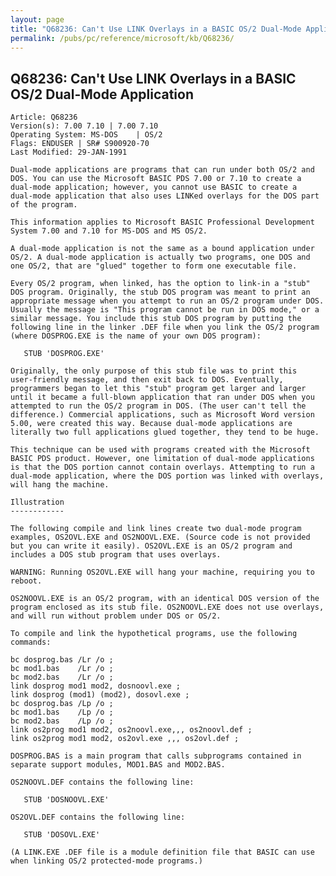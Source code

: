 ```yaml
---
layout: page
title: "Q68236: Can't Use LINK Overlays in a BASIC OS/2 Dual-Mode Application"
permalink: /pubs/pc/reference/microsoft/kb/Q68236/
---
```


## Q68236: Can't Use LINK Overlays in a BASIC OS/2 Dual-Mode Application

	Article: Q68236
	Version(s): 7.00 7.10 | 7.00 7.10
	Operating System: MS-DOS    | OS/2
	Flags: ENDUSER | SR# S900920-70
	Last Modified: 29-JAN-1991
	
	Dual-mode applications are programs that can run under both OS/2 and
	DOS. You can use the Microsoft BASIC PDS 7.00 or 7.10 to create a
	dual-mode application; however, you cannot use BASIC to create a
	dual-mode application that also uses LINKed overlays for the DOS part
	of the program.
	
	This information applies to Microsoft BASIC Professional Development
	System 7.00 and 7.10 for MS-DOS and MS OS/2.
	
	A dual-mode application is not the same as a bound application under
	OS/2. A dual-mode application is actually two programs, one DOS and
	one OS/2, that are "glued" together to form one executable file.
	
	Every OS/2 program, when linked, has the option to link-in a "stub"
	DOS program. Originally, the stub DOS program was meant to print an
	appropriate message when you attempt to run an OS/2 program under DOS.
	Usually the message is "This program cannot be run in DOS mode," or a
	similar message. You include this stub DOS program by putting the
	following line in the linker .DEF file when you link the OS/2 program
	(where DOSPROG.EXE is the name of your own DOS program):
	
	   STUB 'DOSPROG.EXE'
	
	Originally, the only purpose of this stub file was to print this
	user-friendly message, and then exit back to DOS. Eventually,
	programmers began to let this "stub" program get larger and larger
	until it became a full-blown application that ran under DOS when you
	attempted to run the OS/2 program in DOS. (The user can't tell the
	difference.) Commercial applications, such as Microsoft Word version
	5.00, were created this way. Because dual-mode applications are
	literally two full applications glued together, they tend to be huge.
	
	This technique can be used with programs created with the Microsoft
	BASIC PDS product. However, one limitation of dual-mode applications
	is that the DOS portion cannot contain overlays. Attempting to run a
	dual-mode application, where the DOS portion was linked with overlays,
	will hang the machine.
	
	Illustration
	------------
	
	The following compile and link lines create two dual-mode program
	examples, OS2OVL.EXE and OS2NOOVL.EXE. (Source code is not provided
	but you can write it easily). OS2OVL.EXE is an OS/2 program and
	includes a DOS stub program that uses overlays.
	
	WARNING: Running OS2OVL.EXE will hang your machine, requiring you to
	reboot.
	
	OS2NOOVL.EXE is an OS/2 program, with an identical DOS version of the
	program enclosed as its stub file. OS2NOOVL.EXE does not use overlays,
	and will run without problem under DOS or OS/2.
	
	To compile and link the hypothetical programs, use the following
	commands:
	
	bc dosprog.bas /Lr /o ;
	bc mod1.bas    /Lr /o ;
	bc mod2.bas    /Lr /o ;
	link dosprog mod1 mod2, dosnoovl.exe ;
	link dosprog (mod1) (mod2), dosovl.exe ;
	bc dosprog.bas /Lp /o ;
	bc mod1.bas    /Lp /o ;
	bc mod2.bas    /Lp /o ;
	link os2prog mod1 mod2, os2noovl.exe,,, os2noovl.def ;
	link os2prog mod1 mod2, os2ovl.exe ,,, os2ovl.def ;
	
	DOSPROG.BAS is a main program that calls subprograms contained in
	separate support modules, MOD1.BAS and MOD2.BAS.
	
	OS2NOOVL.DEF contains the following line:
	
	   STUB 'DOSNOOVL.EXE'
	
	OS2OVL.DEF contains the following line:
	
	   STUB 'DOSOVL.EXE'
	
	(A LINK.EXE .DEF file is a module definition file that BASIC can use
	when linking OS/2 protected-mode programs.)

